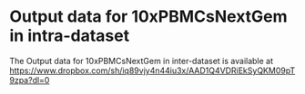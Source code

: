 # Output data for 10xPBMCsNextGem in intra-dataset
The Output data for 10xPBMCsNextGem in inter-dataset is available at https://www.dropbox.com/sh/iq89vjy4n44iu3x/AAD1Q4VDRiEkSyQKM09pT9zpa?dl=0